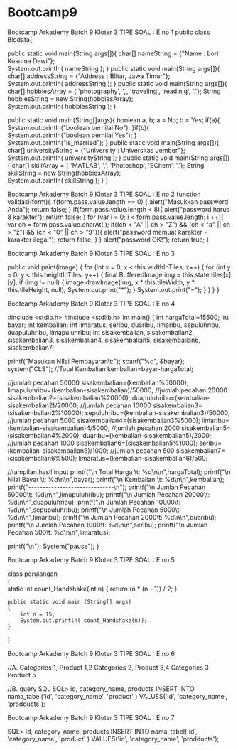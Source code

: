 # Bootcamp9
Bootcamp Arkademy Batch 9 Kloter 3  TIPE SOAL : E no 1
public class Biodata{

   public static void main(String args[]){
      char[] nameString = {"Name : Lori Kusuma Dewi"};  
      System.out.println( nameString );
   }
   public static void main(String args[]){
      char[] addressString = {"Address : Blitar, Jawa Timur"};  
      System.out.println( addressString );
   }
   public static void main(String args[]){
      char[] hobbiesArray = { 'photography', ',', 'traveling', 'readinig', '.'};
      String hobbiesString = new String(hobbiesArray);  
      System.out.println( hobbiesString );
   }

   public static void main(String[]args){
        boolean a, b;
        a = No;
        b = Yes;
        if(a){
            System.out.println("boolean bernilai No");
        }if(b){
            System.out.println("boolean bernilai Yes");
        }
        System.out.println("is_married");
   }
   public static void main(String args[]){
      char[] universityString = {"University : Universitas Jember"};  
      System.out.println( universityString );
   }
   public static void main(String args[]){
      char[] skillArray = { 'MATLAB', ',', 'Photoshop', 'EChem', '.'};
      String skillString = new String(hobbiesArray);  
      System.out.println( skillString );
   }
}

Bootcamp Arkademy Batch 9 Kloter 3  TIPE SOAL : E no 2
function validasi(form){
if(form.pass.value.length == 0) {
	alert("Masukkan password Anda");
	return false;
	}
	if(form.pass.value.length < 8){
		alert("password harus 8 karakter");
		return false;
	}
	for (var i = 0; i < form.pass.value.length; i ++){
		var ch = form.pass.value.charAt(i);
		if((ch < "A" || ch > "Z") && (ch < "a" || ch > "z") && (ch < "0" || ch > "9")){
			alert("password memuat karakter - karakter ilegal");
			return false;
		}
	}
	alert("password OK!");
	return true;
}

Bootcamp Arkademy Batch 9 Kloter 3  TIPE SOAL : E no 3

public void paint(image) {
for (int x = 0; x < this.widthInTiles; x++) {
    for (int y = 0; y < this.heightInTiles; y++) {
	    final BufferedImage img = this.state.tiles[x][y];
	    if (img != null) {
		image.drawImage(img, x * this.tileWidth, y * this.tileHeight, null);
		System.out.print("*");
	    }
	System.out.print("=");
	}
    }
}
   }
          
Bootcamp Arkademy Batch 9 Kloter 3  TIPE SOAL : E no 4

#include <stdio.h>
#include <stdlib.h>
int main()
{
int hargaTotal=15500;
int bayar;
int kembalian;
int limaratus, seribu, duaribu, limaribu, sepuluhribu, duapuluhribu, limapuluhribu;
int sisakembalian, sisakembalian2, sisakembalian3, sisakembalian4, sisakembalian5, sisakembalian6, sisakembalian7;

printf("Masukan NIlai Pembayaran\t:"); scanf("%d", &bayar);
system("CLS");
//Total Kembalian
kembalian=bayar-hargaTotal;

//jumlah pecahan 50000
sisakembalian=(kembalian%50000);
limapuluhribu=(kembalian-sisakembalian)/50000;
//jumlah pecahan 20000
sisakembalian2=(sisakembalian%20000);
duapuluhribu=(kembalian-sisakembalian2)/20000;
//jumlah pecahan 10000
sisakembalian3=(sisakembalian2%10000);
sepuluhribu=(kembalian-sisakembalian3)/50000;
//jumlah pecahan 5000
sisakembalian4=(sisakembalian3%5000);
limaribu=(kembalian-sisakembalian)4/5000;
//jumlah pecahan 2000
sisakembalian5=(sisakembalian4%2000);
duaribu=(kembalian-sisakembalian5)/2000;
//jumlah pecahan 1000
sisakembalian6=(sisakembalian5%1000);
seribu=(kembalian-sisakembalian6)/1000;
//jumlah pecahan 500
sisakembalian7=(sisakembalian6%500);
limaratus=(kembalian-sisakembalian6)/500;

//tampilan hasil input
printf("\n Total Harga \t: %d\n\n",hargaTotal);
printf("\n Nilai Bayar \t: %d\n\n",bayar);
printf("\n Kembalian \t: %d\n\n",kembalian);
printf("------------------------------\n");
printf("\n Jumlah Pecahan 50000\t: %d\n\n",limapuluhribu);
printf("\n Jumlah Pecahan 20000\t: %d\n\n",duapuluhribu);
printf("\n Jumlah Pecahan 10000\t: %d\n\n",sepupuluhribu);
printf("\n Jumlah Pecahan 5000\t: %d\n\n",limaribu);
printf("\n Jumlah Pecahan 2000\t: %d\n\n",duaribu);
printf("\n Jumlah Pecahan 1000\t: %d\n\n",seribu);
printf("\n Jumlah Pecahan 500\t: %d\n\n",limaratus);

printf("\n");
System("pause");
}

Bootcamp Arkademy Batch 9 Kloter 3  TIPE SOAL : E no 5

class perulangan  
{  
    static int count_Handshake(int n) 
    { 
        return (n * (n - 1)) / 2; 
    } 
      
      
    public static void main (String[] args) 
    { 
        int n = 15; 
        System.out.println( count_Handshake(n)); 
    } 
} 

Bootcamp Arkademy Batch 9 Kloter 3  TIPE SOAL : E no 6

//A. Categories 1, Product 1,2 Categories 2, Product 3,4 Categories 3 Product 5

//B. query SQL
SQL> id, category_name, products
INSERT INTO nama_tabel('id', 'category_name', 'product' ) 
VALUES('id', 'category_name', 'prodducts');

Bootcamp Arkademy Batch 9 Kloter 3  TIPE SOAL : E no 7
<td> <?php echo $data; ?> </td>

SQL> id, category_name, products
INSERT INTO nama_tabel('id', 'category_name', 'product' ) 
VALUES('id', 'category_name', 'prodducts');
